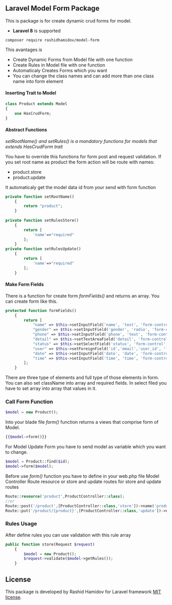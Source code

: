 ## Laravel Model Form Package

This is package is for create dynamic crud forms for model.

* **Laravel 8** is supported
```
composer require rashidhamidov/model-form
```
This avantages is

- Create Dynamic Forms from Model file with one function
- Create Rules in Model file with one function
- Automaticaly Creates Forms which you want
- You can change the class names and can add more than one class name into form element

#### Inserting Trait to Model

```php
class Product extends Model
{
    use HasCrudForm;
}

```

#### Abstract Functions

*setRootName() and setRules() is a mandatory functions for models that extends HasCrudForm trait*
<p>You have to override this functions for form post and request validation. If
you set root name as product the form action will be route with names:
</p>

* product.store
* product.update

It automaticaly get the model data id from your send with form function

```php
private function setRootName()
    {
        return "product";
    }
    
private function setRulesStore()
    {
        return [
            'name'=>"required"
        ];
    } 
private function setRulesUpdate()
    {
        return [
            'name'=>"required"
        ];
    }
```

#### Make Form Fields

There is a function for create form *formFields()* and returns an array. You can create form like this.

```php
protected function formFields()
    {
        return [
            "name" => $this->setInputField('name', 'text', 'form-control', true, ''),
            "gender" => $this->setInputField('gender', 'radio', 'form-control', true, '', ["Male" => 'male', "Female" => "female"]),
            "phone" => $this->setInputField('phone', 'text', 'form-control phone-mask', false, ''),
            "detail" => $this->setTextAreaField('detail', 'form-control richtext', false, ''),
            "status" => $this->setSelectField('status', 'form-control', true, '', ['True'=>1, 'False'=>0]),
            "user" => $this->setForeignField('id','email','user_id', 'form-control', true, '', User::all()->toArray()),
            "date" => $this->setInputField('date', 'date', 'form-control', false, ''),
            "time" => $this->setInputField('time', 'time', 'form-control', false, ''),
        ];
    }
```

There are three type of elements and full type of those elements in form. You can also set className into array and required fields.
In select filed you have to set array into array that values in it.

### Call Form Function

```php
$model = new Product();
```

Into your blade file *form()* function returns a views that comprise form of Model.

```php
{{$model->form()}}
```

For Model Update Form you have to send model as variable 
which you
want to change.

```php
$model = Product::find($id);
$model->form($model);
```
Before use *form()* function you have to define in your
web.php file Model Controller Route resource or store and update
routes  for store and
update routes

```php
Route::resource('product',ProductController::class);
//or
Route::post('/product',[ProductController::class,'store'])->name('product.store')
Route::put('/product/{product}',[ProductController::class,'update'])->name('product.store')
```

### Rules Usage

After define rules you can use validation with this rule array

```php
public function store(Request $request)
    {
        $model = new Product();
        $request->validate($model->getRules());
    }
```

## License

This package is developed by Rashid Hamidov for Laravel framework [MIT license](https://opensource.org/licenses/MIT).

